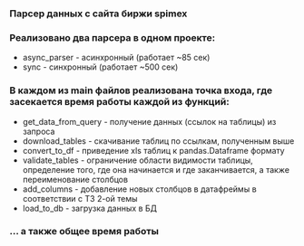 ### Парсер данных с сайта биржи spimex

### Реализовано два парсера в одном проекте:
- async_parser - асинхронный (работает ~85 сек)
- sync - синхронный (работает ~500 сек)

### В каждом из main файлов реализована точка входа, где засекается время работы каждой из функций:
- get_data_from_query - получение данных (ссылок на таблицы) из запроса
- download_tables - скачивание таблиц по ссылкам, полученным выше
- convert_to_df - приведение xls таблиц к pandas.Dataframe формату
- validate_tables - ограничение области видимости таблицы, определение того, где она начинается и где заканчивается, а также переименование столбцов
- add_columns - добавление новых столбцов в датафреймы в соответствии с ТЗ 2-ой темы
- load_to_db - загрузка данных в БД

### ... а также общее время работы